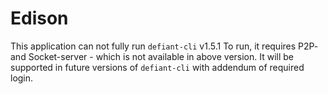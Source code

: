 # Edison
This application can not fully run ```defiant-cli``` v1.5.1
To run, it requires P2P- and Socket-server - which is not available in above version. It will be supported in future versions of ```defiant-cli``` with addendum of required login.
